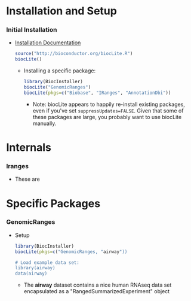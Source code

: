 # Installation and Setup #

### Initial Installation ###

* [Installation Documentation][BioconductorInstall]

  ```R
  source("http://bioconductor.org/biocLite.R")
  biocLite()
  ```
  
  * Installing a specific package:
    
    ```R
    library(BiocInstaller)
    biocLite("GenomicRanges")
    biocLite(pkgs=c("Biobase", "IRanges", "AnnotationDbi"))
    ```

    * Note: biocLite appears to happily re-install existing packages,
      even if you've set `suppressUpdates=FALSE`. Given that some of
      these packages are large, you probably want to use biocLite manually.


# Internals #

### Iranges ###

* These are 

# Specific Packages #

### GenomicRanges ###

* Setup
  
  ```R
  library(BiocInstaller)
  biocLite(pkgs=c("GenomicRanges, "airway"))
  
  # Load example data set:
  library(airway)
  data(airway)
  ```
  
  * The **airway** dataset contains a nice human RNAseq data set
    encapsulated as a "RangedSummarizedExperiment" object


[BioconductorInstall]: http://www.bioconductor.org/install/
